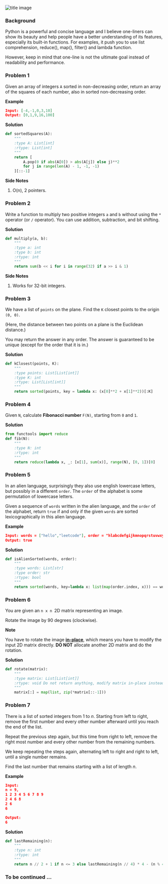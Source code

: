 ![title image](http://wx3.sinaimg.cn/mw690/006a0Rdhgy1fl1hfkq0jfj30ku0rsq7u.jpg)

### Background

Python is a powerful and concise language and I believe one-liners can show its beauty and help people have a better understanding of its features, especially its built-in functions. For examples, it push you to use list comprehension, reduce(), map(), filter() and lambda function.

However, keep in mind that one-line is not the ultimate goal instead of readability and performance.



### Problem 1

Given an array of integers `A` sorted in non-decreasing order, return an array of the squares of each number, also in sorted non-decreasing order.

**Example**

```json
Input: [-4,-1,0,3,10]
Output: [0,1,9,16,100]
```

**Solution**

```python
def sortedSquares(A):
    """
    :type A: List[int]
    :rtype: List[int]
    """
    return [
        A.pop(0 if abs(A[0]) > abs(A[j]) else j)**2
        for j in range(len(A) - 1, -1, -1)
    ][::-1]
```

**Side Notes**

1. O(n), 2 pointers.



### Problem 2

Write a function to multiply two positive integers `a` and `b` without using the `*` operator (or `/` operator). You can use addition, subtraction, and bit shifting.

**Solution**

```python
def multiply(a, b):
    """
    :type a: int
    :type b: int
    :rtype: int
    """
    return sum(b << i for i in range(32) if a >> i & 1)
```

**Side Notes**

1. Works for 32-bit integers.



### Problem 3

We have a list of `points` on the plane.  Find the `K` closest points to the origin `(0, 0)`.

(Here, the distance between two points on a plane is the Euclidean distance.) 

You may return the answer in any order.  The answer is guaranteed to be unique (except for the order that it is in.)

**Solution**

```python
def kClosest(points, K):
    """
    :type points: List[List[int]]
    :type K: int
    :rtype: List[List[int]]
    """
    return sorted(points, key = lambda x: (x[0]**2 + x[1]**2))[:K]

```



### Problem 4

Given `N`, calculate **Fibonacci number** `F(N)`, starting from `0` and `1`.

**Solution**

```python
from functools import reduce
def fib(N):
    """
    :type N: int
    :rtype: int
    """
    return reduce(lambda x, _: [x[1], sum(x)], range(N), [0, 1])[0]
```



### Problem 5

In an alien language, surprisingly they also use english lowercase letters, but possibly in a different `order`. The `order` of the alphabet is some permutation of lowercase letters.

Given a sequence of `words` written in the alien language, and the `order` of the alphabet, return `true` if and only if the given `words` are sorted lexicographically in this alien language.

**Example**

```json
Input: words = ["hello","leetcode"], order = "hlabcdefgijkmnopqrstuvwxyz"
Output: true
```

**Solution**

```python
def isAlienSorted(words, order):
    """
    :type words: List[str]
    :type order: str
    :rtype: bool
    """
    return sorted(words, key=lambda x: list(map(order.index, x))) == words
```



### Problem 6

You are given an `n x n `2D matrix representing an image.

Rotate the image by 90 degrees (clockwise).

**Note**

You have to rotate the image [**in-place**](https://en.wikipedia.org/wiki/In-place_algorithm), which means you have to modify the input 2D matrix directly. **DO NOT** allocate another 2D matrix and do the rotation.

**Solution**

```python
def rotate(matrix):
    """
    :type matrix: List[List[int]]
    :rtype: void Do not return anything, modify matrix in-place instead.
    """
    matrix[:] = map(list, zip(*matrix[::-1]))
```



### Problem 7

There is a list of sorted integers from 1 to *n*. Starting from left to right, remove the first number and every other number afterward until you reach the end of the list.

Repeat the previous step again, but this time from right to left, remove the right most number and every other number from the remaining numbers.

We keep repeating the steps again, alternating left to right and right to left, until a single number remains.

Find the last number that remains starting with a list of length *n*.

**Example**

```json
Input:
n = 9,
1 2 3 4 5 6 7 8 9
2 4 6 8
2 6
6

Output:
6
```

**Solution**

```python
def lastRemaining(n):
    """
    :type n: int
    :rtype: int
    """
    return n // 2 + 1 if n <= 3 else lastRemaining(n // 4) * 4 - (n % 4 < 2) * 2
```





### To be continued ...

